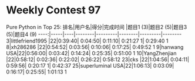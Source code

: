 # Weekly Contest 97

Pure Python in Top 25:
排名|用户名|得分|完成时间 |题目1 (3)|题目2 (5)|题目3 (5)|题目4 (9)
----:|-----|----|--------|---------|--------|---------|--------
3|littlefriend1995 |22|0:39:40| 0:04:50| 0:11:10| 0:21:27  1| 0:29:40  1
8|xh286286 |22|0:54:52| 0:03:56| 0:10:06| 0:17:25| 0:49:52  1
9|hanwang USA|22|0:56:00| 0:03:42| 0:14:24| 0:25:35| 0:51:00  1
10|YangZhenjian |22|0:58:12| 0:02:36| 0:22:02| 0:26:22| 0:58:12
23|cks |22|1:04:56| 0:04:11| 0:59:56| 0:20:17  1| 0:42:37
25|superluminal USA|22|1:06:13| 0:03:09| 0:16:17| 0:25:55| 1:01:13  1
